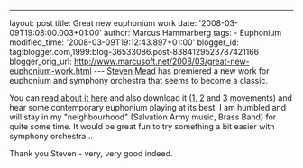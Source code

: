 ---
layout: post
title: Great new euphonium work date: '2008-03-09T19:08:00.003+01:00'
author: Marcus Hammarberg
tags: -
Euphonium modified_time: '2008-03-09T19:12:43.897+01:00'
blogger_id: tag:blogger.com,1999:blog-36533086.post-8384129523787421166
blogger_orig_url: http://www.marcusoft.net/2008/03/great-new-euphonium-work.html ---
[Steven Mead](http://www.euphonium.net/) has premiered a new work for
euphonium and symphony orchestra that seems to become a classic.

You can [read about it
here](http://www.euphonium.net/articles/2007/hallows/hallows.html) and
also download it ([1](http://www.euphonium.net/sound/Hallows1.m4a),
[2](http://www.euphonium.net/sound/Hallows2.m4a) and
[3](http://www.euphonium.net/sound/Hallows3.m4a) movements) and hear
some contemporary euphonium playing at its best. I am humbled and will
stay in my "neighbourhood" (Salvation Army music, Brass Band) for quite
some time. It would be great fun to try something a bit easier with
symphony orchestra...

Thank you Steven - very, very good indeed.
